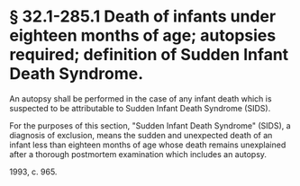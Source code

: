 # § 32.1-285.1 Death of infants under eighteen months of age; autopsies required; definition of Sudden Infant Death Syndrome.

<p>An autopsy shall be performed in the case of any infant death which is suspected to be attributable to Sudden Infant Death Syndrome (SIDS).</p><p>For the purposes of this section, "Sudden Infant Death Syndrome" (SIDS), a diagnosis of exclusion, means the sudden and unexpected death of an infant less than eighteen months of age whose death remains unexplained after a thorough postmortem examination which includes an autopsy.</p><p>1993, c. 965.</p>